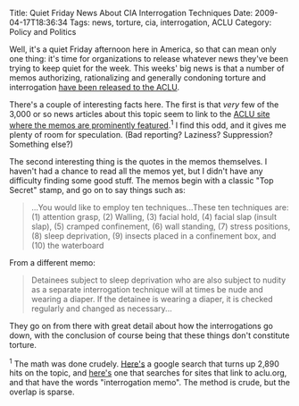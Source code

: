 Title: Quiet Friday News About CIA Interrogation Techniques
Date: 2009-04-17T18:36:34
Tags: news, torture, cia, interrogation, ACLU
Category: Policy and Politics

Well, it's a quiet Friday afternoon here in America, so that can mean only one thing: it's time for organizations to release whatever news they've been trying to keep quiet for the week. This weeks' big news is that a number of memos authorizing, rationalizing and generally condoning torture and interrogation <a href="http://news.google.com/news?pz=1&ncl=1334762857&topic=h">have been released to the ACLU</a>. 

There's a couple of interesting facts here.  The first is that <i>very</i> few of the 3,000 or so news articles about this topic seem to link to the <a href="http://www.aclu.org/safefree/general/olc_memos.html">ACLU site where the memos are prominently featured</a>.<sup>1</sup> I find this odd, and it gives me plenty of room for speculation. (Bad reporting? Laziness? Suppression? Something else?)

The second interesting thing is the quotes in the memos themselves. I haven't had a chance to read all the memos yet, but I didn't have any difficulty finding some good stuff. The memos begin with a classic "Top Secret" stamp, and go on to say things such as:<blockquote>...You would like to employ ten techniques...These ten techniques are: (1) attention grasp, (2) Walling, (3) facial hold, (4) facial slap (insult slap), (5) cramped confinement, (6) wall standing, (7) stress positions, (8) sleep deprivation, (9) insects placed in a confinement box, and (10) the waterboard</blockquote>
From a different memo:<blockquote>Detainees subject to sleep deprivation who are also subject to nudity as a separate interrogation technique will at times be nude and wearing a diaper. If the detainee is wearing a diaper, it is checked regularly and changed as necessary...</blockquote>

They go on from there with great detail about how the interrogations go down, with the conclusion of course being that these things don't constitute torture.

<sup>1</sup> The math was done crudely. <a href="http://news.google.com/news?pz=1&ncl=1334762857&topic=h">Here's</a> a google search that turns up 2,890 hits on the topic, and <a href="http://www.google.com/search?hl=en&num=20&q=link%3Ahttp%3A%2F%2Fwww.aclu.org%2Fsafefree%2Fgeneral%2Folc_memos.html+interrogation+memo&btnG=Search">here's</a> one that searches for sites that link to aclu.org, and that have the words "interrogation memo". The method is crude, but the overlap is sparse.
